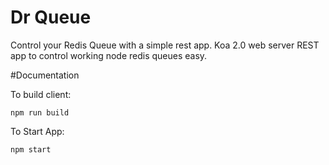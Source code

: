 # Dr Queue
Control your Redis Queue with a simple rest app.
Koa 2.0 web server REST app to control working node redis queues easy.

#Documentation

To build client:
```
npm run build
```

To Start App:

```
npm start
```
